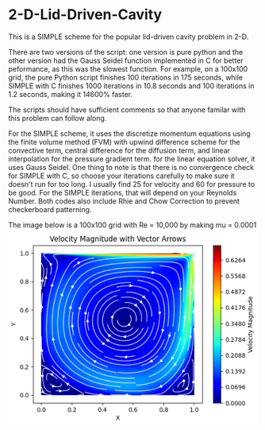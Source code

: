 # 2-D-Lid-Driven-Cavity
This is a SIMPLE scheme for the popular lid-driven cavity problem in 2-D.

There are two versions of the script: one version is pure python and the other version had the Gauss Seidel function implemented in C for better peformance, as this was the slowest function. For example, on a 100x100 grid, the pure Python script finishes 100 iterations in 175 seconds, while SIMPLE with C finishes 1000 iterations in 10.8 seconds and 100 iterations in 1.2 seconds, making it 14600% faster.

The scripts should have sufficient comments so that anyone familar with this problem can follow along.

For the SIMPLE scheme, it uses the discretize momentum equations using the finite volume method (FVM) with upwind difference scheme for the convective term, central difference for the diffusion term, and linear interpolation for the pressure gradient term. for the linear equation solver, it uses Gauss Seidel. One thing to note is that there is no convergence check for SIMPLE with C, so choose your iterations carefully to make sure it doesn't run for too long. I usually find 25 for velocity and 60 for pressure to be good. For the SIMPLE iterations, that will depend on your Reynolds Number. Both codes also include Rhie and Chow Correction to prevent checkerboard patterning.

The image below is a 100x100 grid with Re = 10,000 by making mu = 0.0001
![Example Image](example.png)
